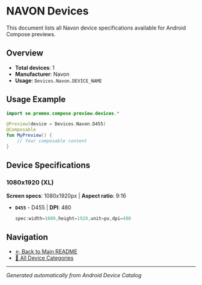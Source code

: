 # NAVON Devices

This document lists all Navon device specifications available for Android Compose previews.

## Overview

- **Total devices**: 1
- **Manufacturer**: Navon
- **Usage**: `Devices.Navon.DEVICE_NAME`

## Usage Example

```kotlin
import se.premex.compose.preview.devices.*

@Preview(device = Devices.Navon.D455)
@Composable
fun MyPreview() {
    // Your composable content
}
```

## Device Specifications

### 1080x1920 (XL)

**Screen specs**: 1080x1920px | **Aspect ratio**: 9:16

- **`D455`** - D455 | **DPI**: 480
  ```kotlin
  spec:width=1080,height=1920,unit=px,dpi=480
  ```

## Navigation

- [← Back to Main README](../../README.md)
- [📱 All Device Categories](../README.md)

---
*Generated automatically from Android Device Catalog*
